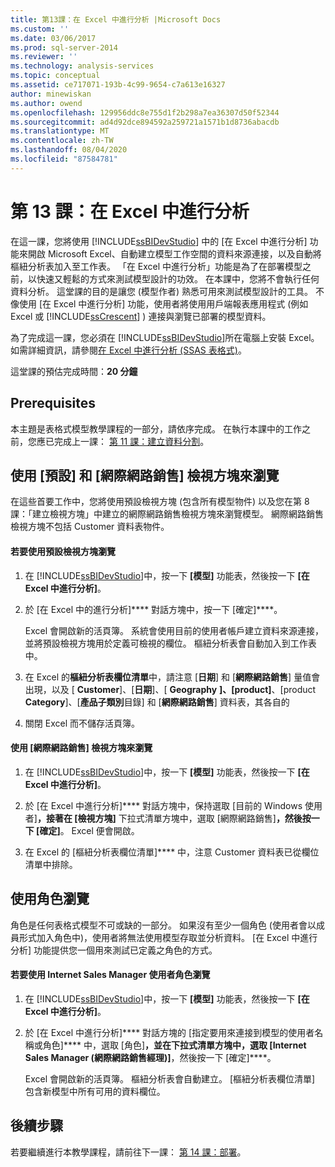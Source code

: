 ```yaml
---
title: 第13課：在 Excel 中進行分析 |Microsoft Docs
ms.custom: ''
ms.date: 03/06/2017
ms.prod: sql-server-2014
ms.reviewer: ''
ms.technology: analysis-services
ms.topic: conceptual
ms.assetid: ce717071-193b-4c99-9654-c7a613e16327
author: minewiskan
ms.author: owend
ms.openlocfilehash: 129956ddc8e755d1f2b298a7ea36307d50f52344
ms.sourcegitcommit: ad4d92dce894592a259721a1571b1d8736abacdb
ms.translationtype: MT
ms.contentlocale: zh-TW
ms.lasthandoff: 08/04/2020
ms.locfileid: "87584781"
---
```

# <a name="lesson-13-analyze-in-excel"></a>第 13 課：在 Excel 中進行分析
  在這一課，您將使用 [!INCLUDE[ssBIDevStudio](../includes/ssbidevstudio-md.md)] 中的 [在 Excel 中進行分析] 功能來開啟 Microsoft Excel、自動建立模型工作空間的資料來源連接，以及自動將樞紐分析表加入至工作表。 「在 Excel 中進行分析」功能是為了在部署模型之前，以快速又輕鬆的方式來測試模型設計的功效。 在本課中，您將不會執行任何資料分析。 這堂課的目的是讓您 (模型作者) 熟悉可用來測試模型設計的工具。 不像使用 [在 Excel 中進行分析] 功能，使用者將使用用戶端報表應用程式 (例如 Excel 或 [!INCLUDE[ssCrescent](../includes/sscrescent-md.md)] ) 連接與瀏覽已部署的模型資料。  
  
 為了完成這一課，您必須在 [!INCLUDE[ssBIDevStudio](../includes/ssbidevstudio-md.md)]所在電腦上安裝 Excel。 如需詳細資訊，請參閱[在 Excel 中進行分析 &#40;SSAS 表格式&#41;](tabular-models/analyze-in-excel-ssas-tabular.md)。  
  
 這堂課的預估完成時間：**20 分鐘**  
  
## <a name="prerequisites"></a>Prerequisites  
 本主題是表格式模型教學課程的一部分，請依序完成。 在執行本課中的工作之前，您應已完成上一課： [第 11 課：建立資料分割](lesson-10-create-partitions.md)。  
  
## <a name="browse-using-the-default-and-internet-sales-perspectives"></a>使用 [預設] 和 [網際網路銷售] 檢視方塊來瀏覽  
 在這些首要工作中，您將使用預設檢視方塊 (包含所有模型物件) 以及您在第 8 課：「建立檢視方塊」中建立的網際網路銷售檢視方塊來瀏覽模型。 網際網路銷售檢視方塊不包括 Customer 資料表物件。  
  
#### <a name="to-browse-by-using-the-default-perspective"></a>若要使用預設檢視方塊瀏覽  
  
1.  在 [!INCLUDE[ssBIDevStudio](../includes/ssbidevstudio-md.md)]中，按一下 **[模型]** 功能表，然後按一下 **[在 Excel 中進行分析]**。  
  
2.  於 [在 Excel 中的進行分析]**** 對話方塊中，按一下 [確定]****。  
  
     Excel 會開啟新的活頁簿。 系統會使用目前的使用者帳戶建立資料來源連接，並將預設檢視方塊用於定義可檢視的欄位。 樞紐分析表會自動加入到工作表中。  
  
3.  在 Excel 的**樞紐分析表欄位清單**中，請注意 [**日期**] 和 [**網際網路銷售**] 量值會出現，以及 [ **Customer**]、[**日期**]、[ **Geography** **]、[product]**、[product **Category**]、[**產品子類別**目錄] 和 [**網際網路銷售**] 資料表，其各自的  
  
4.  關閉 Excel 而不儲存活頁簿。  
  
#### <a name="to-browse-by-using-the-internet-sales-perspective"></a>使用 [網際網路銷售] 檢視方塊來瀏覽  
  
1.  在 [!INCLUDE[ssBIDevStudio](../includes/ssbidevstudio-md.md)]中，按一下 **[模型]** 功能表，然後按一下 **[在 Excel 中進行分析]**。  
  
2.  於 [在 Excel 中進行分析]**** 對話方塊中，保持選取 [目前的 Windows 使用者]****，接著在 [檢視方塊]**** 下拉式清單方塊中，選取 [網際網路銷售]****，然後按一下 [確定]****。 Excel 便會開啟。  
  
3.  在 Excel 的 [樞紐分析表欄位清單]**** 中，注意 Customer 資料表已從欄位清單中排除。  
  
## <a name="browse-using-roles"></a>使用角色瀏覽  
 角色是任何表格式模型不可或缺的一部分。 如果沒有至少一個角色 (使用者會以成員形式加入角色中)，使用者將無法使用模型存取並分析資料。 [在 Excel 中進行分析] 功能提供您一個用來測試已定義之角色的方式。  
  
#### <a name="to-browse-by-using-the-internet-sales-manager-user-role"></a>若要使用 Internet Sales Manager 使用者角色瀏覽  
  
1.  在 [!INCLUDE[ssBIDevStudio](../includes/ssbidevstudio-md.md)]中，按一下 **[模型]** 功能表，然後按一下 **[在 Excel 中進行分析]**。  
  
2.  於 [在 Excel 中進行分析]**** 對話方塊的 [指定要用來連接到模型的使用者名稱或角色]**** 中，選取 [角色]****，並在下拉式清單方塊中，選取 [Internet Sales Manager (網際網路銷售經理)]****，然後按一下 [確定]****。  
  
     Excel 會開啟新的活頁簿。 樞紐分析表會自動建立。 [樞紐分析表欄位清單] 包含新模型中所有可用的資料欄位。  
  
## <a name="next-steps"></a>後續步驟  
 若要繼續進行本教學課程，請前往下一課： [第 14 課：部署](lesson-13-deploy.md)。  
  
  
